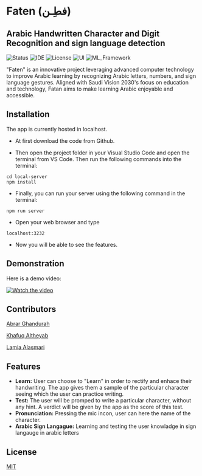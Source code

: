 # Faten (فطِـن)


## Arabic Handwritten Character and Digit Recognition and sign language detection 


![Status](https://img.shields.io/badge/Status-Finished-green)
![IDE](https://img.shields.io/badge/IDE-VSCode-blue)
![License](https://img.shields.io/badge/license-MIT-purple.svg)
![UI](https://img.shields.io/badge/UI-EJS-brightgreen)
![ML_Framework](https://img.shields.io/badge/ML%20Framework-Tensorflow-orange)

"Faten" is an innovative project leveraging advanced computer technology to improve Arabic learning by recognizing Arabic letters, numbers, and sign language gestures. Aligned with Saudi Vision 2030's focus on education and technology, Fatan aims to make learning Arabic enjoyable and accessible.

## Installation

The app is currently hosted in localhost.

* At first download the code from Github.

* Then open the project folder in your Visual Studio Code and open the terminal from VS Code. Then run the following commands into the terminal:

```
cd local-server
npm install
```

* Finally, you can run your server using the following command in the terminal: 
```
npm run server
```

* Open your web browser and type 
```
localhost:3232
```
* Now you will be able to see the features.


## Demonstration
Here is a demo video:

[![Watch the video](https://img.youtube.com/vi/w__n-ZZD07A/0.jpg)](https://www.youtube.com/watch?v=w__n-ZZD07A)

## Contributors
[Abrar Ghandurah](https://github.com/Abrar-M-G-CS)

[Khafuq Altheyab](https://github.com/Khafuq)

[Lamia Alasmari](https://github.com/lamia-6001)

## Features
* **Learn:** User can choose to "Learn" in order to rectify and enhace their handwriting. The app gives them a sample of the particular character seeing which the user can practice writing.
* **Test:** The user will be promped to write a particular character, without any hint. A verdict will be given by the app as the score of this test.
* **Pronunciation:** Pressing the mic incon, user can here the name of the character.
* **Arabic Sign Langague:** Learning and testing the user knowladge in sign langauge in arabic letters 


## License
[MIT](https://choosealicense.com/licenses/mit/)

